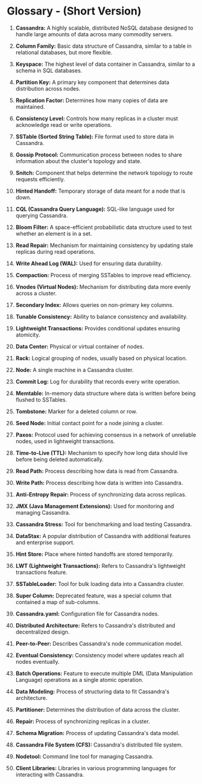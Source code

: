 # Glossary - (Short Version)

1. **Cassandra:** A highly scalable, distributed NoSQL database designed to handle large amounts of data across many commodity servers.

2. **Column Family:** Basic data structure of Cassandra, similar to a table in relational databases, but more flexible.

3. **Keyspace:** The highest level of data container in Cassandra, similar to a schema in SQL databases.

4. **Partition Key:** A primary key component that determines data distribution across nodes.

5. **Replication Factor:** Determines how many copies of data are maintained.

6. **Consistency Level:** Controls how many replicas in a cluster must acknowledge read or write operations.

7. **SSTable (Sorted String Table):** File format used to store data in Cassandra.

8. **Gossip Protocol:** Communication process between nodes to share information about the cluster's topology and state.

9. **Snitch:** Component that helps determine the network topology to route requests efficiently.

10. **Hinted Handoff:** Temporary storage of data meant for a node that is down.

11. **CQL (Cassandra Query Language):** SQL-like language used for querying Cassandra.

12. **Bloom Filter:** A space-efficient probabilistic data structure used to test whether an element is in a set.

13. **Read Repair:** Mechanism for maintaining consistency by updating stale replicas during read operations.

14. **Write Ahead Log (WAL):** Used for ensuring data durability.

15. **Compaction:** Process of merging SSTables to improve read efficiency.

16. **Vnodes (Virtual Nodes):** Mechanism for distributing data more evenly across a cluster.

17. **Secondary Index:** Allows queries on non-primary key columns.

18. **Tunable Consistency:** Ability to balance consistency and availability.

19. **Lightweight Transactions:** Provides conditional updates ensuring atomicity.

20. **Data Center:** Physical or virtual container of nodes.

21. **Rack:** Logical grouping of nodes, usually based on physical location.

22. **Node:** A single machine in a Cassandra cluster.

23. **Commit Log:** Log for durability that records every write operation.

24. **Memtable:** In-memory data structure where data is written before being flushed to SSTables.

25. **Tombstone:** Marker for a deleted column or row.

26. **Seed Node:** Initial contact point for a node joining a cluster.

27. **Paxos:** Protocol used for achieving consensus in a network of unreliable nodes, used in lightweight transactions.

28. **Time-to-Live (TTL):** Mechanism to specify how long data should live before being deleted automatically.

29. **Read Path:** Process describing how data is read from Cassandra.

30. **Write Path:** Process describing how data is written into Cassandra.

31. **Anti-Entropy Repair:** Process of synchronizing data across replicas.

32. **JMX (Java Management Extensions):** Used for monitoring and managing Cassandra.

33. **Cassandra Stress:** Tool for benchmarking and load testing Cassandra.

34. **DataStax:** A popular distribution of Cassandra with additional features and enterprise support.

35. **Hint Store:** Place where hinted handoffs are stored temporarily.

36. **LWT (Lightweight Transactions):** Refers to Cassandra's lightweight transactions feature.

37. **SSTableLoader:** Tool for bulk loading data into a Cassandra cluster.

38. **Super Column:** Deprecated feature, was a special column that contained a map of sub-columns.

39. **Cassandra.yaml:** Configuration file for Cassandra nodes.

40. **Distributed Architecture:** Refers to Cassandra's distributed and decentralized design.

41. **Peer-to-Peer:** Describes Cassandra's node communication model.

42. **Eventual Consistency:** Consistency model where updates reach all nodes eventually.

43. **Batch Operations:** Feature to execute multiple DML (Data Manipulation Language) operations as a single atomic operation.

44. **Data Modeling:** Process of structuring data to fit Cassandra's architecture.

45. **Partitioner:** Determines the distribution of data across the cluster.

46. **Repair:** Process of synchronizing replicas in a cluster.

47. **Schema Migration:** Process of updating Cassandra's data model.

48. **Cassandra File System (CFS):** Cassandra's distributed file system.

49. **Nodetool:** Command line tool for managing Cassandra.

50. **Client Libraries:** Libraries in various programming languages for interacting with Cassandra.


